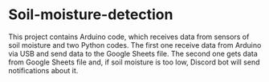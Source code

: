 # Soil-moisture-detection
This project contains Arduino code, which receives data from sensors of soil moisture and two Python codes. The first one receive data from Arduino via USB and send data to the Google Sheets file. The second one gets data from Google Sheets file and, if soil moisture is too low, Discord bot will send notifications about it.
